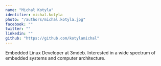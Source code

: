 ```yaml
---
name: "Michał Kotyla"
identifier: michal.kotyla
photo: "/authors/michal.kotyla.jpg"
facebook: ""
twitter: ""
linkedin: ""
github: "https://github.com/kotylamichal"
---
```


Embedded Linux Developer at 3mdeb. Interested in a wide spectrum of embedded
systems and computer architecture.